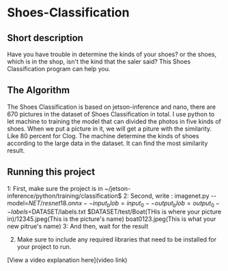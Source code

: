 # Shoes-Classification
## Short description 

Have you have trouble in determine the kinds of your shoes? or the shoes, which is in the shop, isn't the kind that the saler said? This Shoes Classification program can help you.

## The Algorithm

The Shoes Classification is based on jetson-inference and nano,  there are 670 pictures in the dataset of Shoes Classification in total. I use python to let machine to training the model that can divided the photos in five kinds of shoes. When we put a picture in it, we will get a piture with the similarity. Like 80 percent for Clog. The machine determine the kinds of shoes according to the large data in the dataset. It can find the most similarity result. 


## Running this project

1: First, make sure the project is in ~/jetson-inference/python/training/classification$
2: Second, write : imagenet.py --model=$NET/resnet18.onnx --input_blob=input_0 --output_blob=output_0 --labels=$DATASET/labels.txt $DATASET/test/Boat(THis is where your picture in)/12345.jpeg(This is the picture's name) boat0123.jpeg(This is what your new pitrue's name)
3: And then, wait for the result

2. Make sure to include any required libraries that need to be installed for your project to run.
   

[View a video explanation here](video link)
